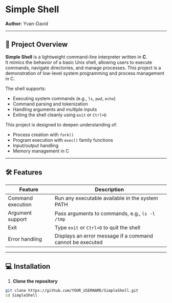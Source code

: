 # Simple Shell

**Author:** Yvan-David  

---

## 📖 Project Overview

**Simple Shell** is a lightweight command-line interpreter written in **C**.  
It mimics the behavior of a basic Unix shell, allowing users to execute commands, navigate directories, and manage processes. This project is a demonstration of low-level system programming and process management in C.

The shell supports:

- Executing system commands (e.g., `ls`, `pwd`, `echo`)
- Command parsing and tokenization
- Handling arguments and multiple inputs
- Exiting the shell cleanly using `exit` or `Ctrl+D`

This project is designed to deepen understanding of:

- Process creation with `fork()`
- Program execution with `exec()` family functions
- Input/output handling
- Memory management in C

---

## 🛠️ Features

| Feature | Description |
|---------|-------------|
| Command execution | Run any executable available in the system PATH |
| Argument support | Pass arguments to commands, e.g., `ls -l /tmp` |
| Exit | Type `exit` or `Ctrl+D` to quit the shell |
| Error handling | Displays an error message if a command cannot be executed |

---

## 💻 Installation

1. **Clone the repository**
```bash
git clone https://github.com/YOUR_USERNAME/SimpleShell.git
cd SimpleShell
